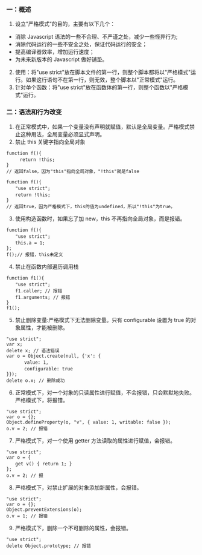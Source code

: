 ### 一：概述

1. 设立"严格模式"的目的，主要有以下几个：

- 消除 Javascript 语法的一些不合理、不严谨之处，减少一些怪异行为;
- 消除代码运行的一些不安全之处，保证代码运行的安全；
- 提高编译器效率，增加运行速度；
- 为未来新版本的 Javascript 做好铺垫。

2. 使用：将"use strict"放在脚本文件的第一行，则整个脚本都将以"严格模式"运行。如果这行语句不在第一行，则无效，整个脚本以"正常模式"运行。
3. 针对单个函数：将"use strict"放在函数体的第一行，则整个函数以"严格模式"运行。

### 二：语法和行为改变

1. 在正常模式中，如果一个变量没有声明就赋值，默认是全局变量。严格模式禁止这种用法，全局变量必须显式声明。
2. 禁止 this 关键字指向全局对象

```
function f(){
　　　return !this;
}
// 返回false，因为"this"指向全局对象，"!this"就是false

function f(){
　　"use strict";
　　return !this;
}
// 返回true，因为严格模式下，this的值为undefined，所以"!this"为true。
```

3. 使用构造函数时，如果忘了加 new，this 不再指向全局对象，而是报错。

```
function f(){
　　"use strict";
　　this.a = 1;
};
f();// 报错，this未定义
```

4. 禁止在函数内部遍历调用栈

```
function f1(){
　　"use strict";
　　f1.caller; // 报错
　　f1.arguments; // 报错
}
f1();
```

5. 禁止删除变量:严格模式下无法删除变量。只有 configurable 设置为 true 的对象属性，才能被删除。

```
"use strict";
var x;
delete x; // 语法错误
var o = Object.create(null, {'x': {
　　　　value: 1,
　　　　configurable: true
}});
delete o.x; // 删除成功
```

6. 正常模式下，对一个对象的只读属性进行赋值，不会报错，只会默默地失败。严格模式下，将报错。

```
"use strict";
var o = {};
Object.defineProperty(o, "v", { value: 1, writable: false });
o.v = 2; // 报错
```

7. 严格模式下，对一个使用 getter 方法读取的属性进行赋值，会报错。

```
"use strict";
var o = {
　　get v() { return 1; }
};
o.v = 2; // 报
```

8. 严格模式下，对禁止扩展的对象添加新属性，会报错。

```
"use strict";
var o = {};
Object.preventExtensions(o);
o.v = 1; // 报错
```

9. 严格模式下，删除一个不可删除的属性，会报错。

```
"use strict";
delete Object.prototype; // 报错
```
